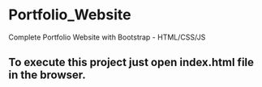 # Portfolio_Website
Complete Portfolio Website with Bootstrap - HTML/CSS/JS

## To execute this project just open index.html file in the browser.
